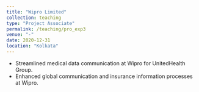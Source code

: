 ```yaml
---
title: "Wipro Limited"
collection: teaching
type: "Project Associate"
permalink: /teaching/pro_exp3
venue: "-"
date: 2020-12-31
location: "Kolkata"
---
```


- Streamlined medical data communication at Wipro for UnitedHealth Group. 
- Enhanced global communication and insurance information processes at Wipro.
